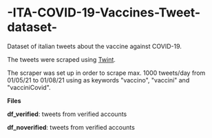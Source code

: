 # -ITA-COVID-19-Vaccines-Tweet-dataset-

Dataset of italian tweets about the vaccine against COVID-19.

The tweets were scraped using [Twint](https://github.com/twintproject/twint).

The scraper was set up in order to scrape max. 1000 tweets/day from 01/05/21 to 01/08/21 using as keywords "vaccino", "vaccini" and "vacciniCovid".



**Files**


**df_verified**: tweets from verified accounts

**df_noverified**: tweets from verified accounts

